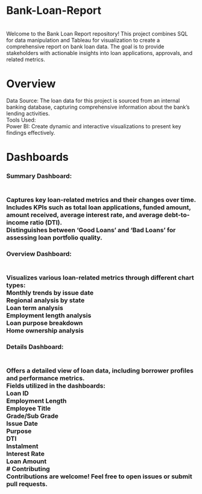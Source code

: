 # Bank-Loan-Report
<br>
Welcome to the Bank Loan Report repository! This project combines SQL for data manipulation and Tableau for visualization to create a comprehensive report on bank loan data. The goal is to provide stakeholders with actionable insights into loan applications, approvals, and related metrics. <br>

# Overview <br>
Data Source: The loan data for this project is sourced from an internal banking database, capturing comprehensive information about the bank’s lending activities.<br>
Tools Used: <br>
Power BI: Create dynamic and interactive visualizations to present key findings effectively. <br>
# Dashboards <br>
 <h3> Summary Dashboard: <h3> <br>
Captures key loan-related metrics and their changes over time. <br>
Includes KPIs such as total loan applications, funded amount, amount received, average interest rate, and average debt-to-income ratio (DTI). <br>
Distinguishes between ‘Good Loans’ and ‘Bad Loans’ for assessing loan portfolio quality. <br>
 <h3> Overview Dashboard: <h3>  <br>
Visualizes various loan-related metrics through different chart types: <br>
Monthly trends by issue date <br>
Regional analysis by state <br>
Loan term analysis <br>
Employment length analysis <br>
Loan purpose breakdown <br>
Home ownership analysis <br>
<h3> Details Dashboard: <h3> <br> 
Offers a detailed view of loan data, including borrower profiles and performance metrics. <br>
Fields utilized in the dashboards: <br>
Loan ID <br> 
Employment Length <br>
Employee Title <br>
Grade/Sub Grade <br>
Issue Date <br>
Purpose <br>
DTI <br>
Instalment <br>
Interest Rate <br>
Loan Amount
<br>
# Contributing <br>
Contributions are welcome! Feel free to open issues or submit pull requests.
